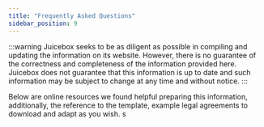 ```yaml
---
title: "Frequently Asked Questions"
sidebar_position: 9
---
```


:::warning
Juicebox seeks to be as diligent as possible in compiling and updating the information on its website. However, there is no guarantee of the correctness and completeness of the information provided here. Juicebox does not guarantee that this information is up to date and such information may be subject to change at any time and without notice.
:::

Below are online resources we found helpful preparing this information, additionally, the reference to the template, example legal agreements to download and adapt as you wish.
s